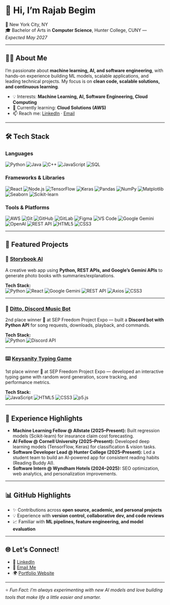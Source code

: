 # 👋 Hi, I’m Rajab Begim
📍 New York City, NY  
🎓 Bachelor of Arts in **Computer Science**, Hunter College, CUNY — *Expected May 2027*  

---

## 👨‍💻 About Me
I’m passionate about **machine learning, AI, and software engineering**, with hands-on experience building ML models, scalable applications, and leading technical projects. My focus is on **clean code, scalable solutions, and continuous learning**.  

- 💡 Interests: **Machine Learning, AI, Software Engineering, Cloud Computing**  
- 🌱 Currently learning: **Cloud Solutions (AWS)**  
- 📫 Reach me: [LinkedIn](https://www.linkedin.com/in/rajab-begim/) · [Email](Rajabjeje347@gmail.com)

---

## 🛠️ Tech Stack

### Languages
![Python](https://img.shields.io/badge/Python-3776AB?style=for-the-badge&logo=python&logoColor=white)
![Java](https://img.shields.io/badge/Java-007396?style=for-the-badge&logo=java&logoColor=white)
![C++](https://img.shields.io/badge/C++-00599C?style=for-the-badge&logo=cplusplus&logoColor=white)
![JavaScript](https://img.shields.io/badge/JavaScript-F7DF1E?style=for-the-badge&logo=javascript&logoColor=black)
![SQL](https://img.shields.io/badge/SQL-003B57?style=for-the-badge&logo=database&logoColor=white)

### Frameworks & Libraries
![React](https://img.shields.io/badge/React-20232A?style=for-the-badge&logo=react&logoColor=61DAFB)
![Node.js](https://img.shields.io/badge/Node.js-339933?style=for-the-badge&logo=nodedotjs&logoColor=white)
![TensorFlow](https://img.shields.io/badge/TensorFlow-FF6F00?style=for-the-badge&logo=tensorflow&logoColor=white)
![Keras](https://img.shields.io/badge/Keras-D00000?style=for-the-badge&logo=keras&logoColor=white)
![Pandas](https://img.shields.io/badge/Pandas-150458?style=for-the-badge&logo=pandas&logoColor=white)
![NumPy](https://img.shields.io/badge/NumPy-013243?style=for-the-badge&logo=numpy&logoColor=white)
![Matplotlib](https://img.shields.io/badge/Matplotlib-11557C?style=for-the-badge&logo=plotly&logoColor=white)
![Seaborn](https://img.shields.io/badge/Seaborn-4C72B0?style=for-the-badge&logo=python&logoColor=white)
![Scikit-learn](https://img.shields.io/badge/Scikit--learn-F7931E?style=for-the-badge&logo=scikitlearn&logoColor=white)

### Tools & Platforms
![AWS](https://img.shields.io/badge/AWS-232F3E?style=for-the-badge&logo=amazon-aws&logoColor=white)
![Git](https://img.shields.io/badge/Git-F05032?style=for-the-badge&logo=git&logoColor=white)
![GitHub](https://img.shields.io/badge/GitHub-181717?style=for-the-badge&logo=github&logoColor=white)
![GitLab](https://img.shields.io/badge/GitLab-FC6D26?style=for-the-badge&logo=gitlab&logoColor=white)
![Figma](https://img.shields.io/badge/Figma-F24E1E?style=for-the-badge&logo=figma&logoColor=white)
![VS Code](https://img.shields.io/badge/VS_Code-007ACC?style=for-the-badge&logo=visual-studio-code&logoColor=white)
![Google Gemini](https://img.shields.io/badge/Google_Gemini-4285F4?style=for-the-badge&logo=google&logoColor=white)
![OpenAI](https://img.shields.io/badge/OpenAI-412991?style=for-the-badge&logo=openai&logoColor=white)
![REST API](https://img.shields.io/badge/REST-02569B?style=for-the-badge&logo=fastapi&logoColor=white)
![HTML5](https://img.shields.io/badge/HTML5-E34F26?style=for-the-badge&logo=html5&logoColor=white)
![CSS3](https://img.shields.io/badge/CSS3-1572B6?style=for-the-badge&logo=css3&logoColor=white)


---

## 🚀 Featured Projects

### 📖 [Storybook AI](https://github.com/sanilac6459/hunter-hacks)
A creative web app using **Python, REST APIs, and Google’s Gemini APIs** to generate photo books with summaries/explanations.

**Tech Stack:**  
![Python](https://img.shields.io/badge/Python-3776AB?style=for-the-badge&logo=python&logoColor=white)
![React](https://img.shields.io/badge/React-20232A?style=for-the-badge&logo=react&logoColor=61DAFB)
![Google Gemini](https://img.shields.io/badge/Google_Gemini-4285F4?style=for-the-badge&logo=google&logoColor=white)
![REST API](https://img.shields.io/badge/REST-02569B?style=for-the-badge&logo=fastapi&logoColor=white)
![Axios](https://img.shields.io/badge/Axios-5A29E4?style=for-the-badge&logo=axios&logoColor=white)
![CSS3](https://img.shields.io/badge/CSS3-1572B6?style=for-the-badge&logo=css3&logoColor=white)

---

### 🎵 [Ditto, Discord Music Bot](https://github.com/vickyc6811/apcsa-discord-bot)
2nd place winner 🥈 at SEP Freedom Project Expo — built a **Discord bot with Python API** for song requests, downloads, playback, and commands.  

**Tech Stack:**  
![Python](https://img.shields.io/badge/Python-3776AB?style=for-the-badge&logo=python&logoColor=white)
![Discord API](https://img.shields.io/badge/Discord_API-5865F2?style=for-the-badge&logo=discord&logoColor=white)

---

### ⌨️ [Keysanity Typing Game](https://github.com/sanilac6459/sep11-freedom-project)
1st place winner 🥇 at SEP Freedom Project Expo — developed an interactive typing game with random word generation, score tracking, and performance metrics.  

**Tech Stack:**  
![JavaScript](https://img.shields.io/badge/JavaScript-F7DF1E?style=for-the-badge&logo=javascript&logoColor=black)
![HTML5](https://img.shields.io/badge/HTML5-E34F26?style=for-the-badge&logo=html5&logoColor=white)
![CSS3](https://img.shields.io/badge/CSS3-1572B6?style=for-the-badge&logo=css3&logoColor=white)
![p5.js](https://img.shields.io/badge/p5.js-ED225D?style=for-the-badge&logo=p5dotjs&logoColor=white)

---

## 📌 Experience Highlights
- **Machine Learning Fellow @ Allstate (2025–Present):** Built regression models (Scikit-learn) for insurance claim cost forecasting.  
- **AI Fellow @ Cornell University (2025–Present):** Developed deep learning models (TensorFlow, Keras) for classification & vision tasks.  
- **Software Developer Lead @ Hunter College (2025–Present):** Led a student team to build an AI-powered app for consistent reading habits (Reading Buddy AI).  
- **Software Intern @ Wyndham Hotels (2024–2025):** SEO optimization, web analytics, and personalization improvements.  

---

## 📊 GitHub Highlights
- ✨ Contributions across **open source, academic, and personal projects**  
- 💡 Experience with **version control, collaborative dev, and code reviews**  
- 📈 Familiar with **ML pipelines, feature engineering, and model evaluation**  

---

## 🌐 Let’s Connect!
- 💼 [LinkedIn](https://www.linkedin.com/in/rajab-begim/)  
- 📧 [Email Me](Rajabjeje347@gmail.com)  
- 🌍 [Portfolio Website](https://rajabb4685.github.io/) 

---

⭐️ *Fun Fact: I’m always experimenting with new AI models and love building tools that make life a little easier and smarter.*
